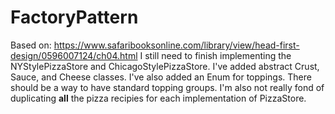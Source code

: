 # FactoryPattern

Based on: https://www.safaribooksonline.com/library/view/head-first-design/0596007124/ch04.html
I still need to finish implementing the NYStylePizzaStore and ChicagoStylePizzaStore.  I've added abstract Crust, Sauce, and Cheese classes.  I've also added an Enum for toppings.  There should be a way to have standard topping groups.  I'm also not really fond of duplicating **all** the pizza recipies for each implementation of PizzaStore.
